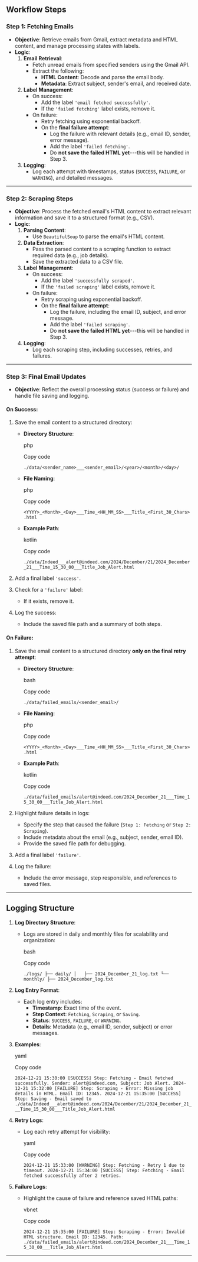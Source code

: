 **Workflow Steps**
------------------

### **Step 1: Fetching Emails**

-   **Objective**: Retrieve emails from Gmail, extract metadata and HTML content, and manage processing states with labels.
-   **Logic**:
    1.  **Email Retrieval**:
        -   Fetch unread emails from specified senders using the Gmail API.
        -   Extract the following:
            -   **HTML Content**: Decode and parse the email body.
            -   **Metadata**: Extract subject, sender's email, and received date.
    2.  **Label Management**:
        -   On success:
            -   Add the label `'email fetched successfully'`.
            -   If the `'failed fetching'` label exists, remove it.
        -   On failure:
            -   Retry fetching using exponential backoff.
            -   On the **final failure attempt**:
                -   Log the failure with relevant details (e.g., email ID, sender, error message).
                -   Add the label `'failed fetching'`.
                -   Do **not save the failed HTML yet**---this will be handled in Step 3.
    3.  **Logging**:
        -   Log each attempt with timestamps, status (`SUCCESS`, `FAILURE`, or `WARNING`), and detailed messages.

* * * * *

### **Step 2: Scraping Steps**

-   **Objective**: Process the fetched email's HTML content to extract relevant information and save it to a structured format (e.g., CSV).
-   **Logic**:
    1.  **Parsing Content**:
        -   Use `BeautifulSoup` to parse the email's HTML content.
    2.  **Data Extraction**:
        -   Pass the parsed content to a scraping function to extract required data (e.g., job details).
        -   Save the extracted data to a CSV file.
    3.  **Label Management**:
        -   On success:
            -   Add the label `'successfully scraped'`.
            -   If the `'failed scraping'` label exists, remove it.
        -   On failure:
            -   Retry scraping using exponential backoff.
            -   On the **final failure attempt**:
                -   Log the failure, including the email ID, subject, and error message.
                -   Add the label `'failed scraping'`.
                -   Do **not save the failed HTML yet**---this will be handled in Step 3.
    4.  **Logging**:
        -   Log each scraping step, including successes, retries, and failures.

* * * * *

### **Step 3: Final Email Updates**

-   **Objective**: Reflect the overall processing status (success or failure) and handle file saving and logging.

#### **On Success**:

1.  Save the email content to a structured directory:
    -   **Directory Structure**:

        php

        Copy code

        `./data/<sender_name>___<sender_email>/<year>/<month>/<day>/`

    -   **File Naming**:

        php

        Copy code

        `<YYYY>_<Month>_<Day>___Time_<HH_MM_SS>___Title_<First_30_Chars>.html`

    -   **Example Path**:

        kotlin

        Copy code

        `./data/Indeed___alert@indeed.com/2024/December/21/2024_December_21___Time_15_30_00___Title_Job_Alert.html`

2.  Add a final label `'success'`.
3.  Check for a `'failure'` label:
    -   If it exists, remove it.
4.  Log the success:
    -   Include the saved file path and a summary of both steps.

#### **On Failure**:

1.  Save the email content to a structured directory **only on the final retry attempt**:
    -   **Directory Structure**:

        bash

        Copy code

        `./data/failed_emails/<sender_email>/`

    -   **File Naming**:

        php

        Copy code

        `<YYYY>_<Month>_<Day>___Time_<HH_MM_SS>___Title_<First_30_Chars>.html`

    -   **Example Path**:

        kotlin

        Copy code

        `./data/failed_emails/alert@indeed.com/2024_December_21___Time_15_30_00___Title_Job_Alert.html`

2.  Highlight failure details in logs:
    -   Specify the step that caused the failure (`Step 1: Fetching` or `Step 2: Scraping`).
    -   Include metadata about the email (e.g., subject, sender, email ID).
    -   Provide the saved file path for debugging.
3.  Add a final label `'failure'`.
4.  Log the failure:
    -   Include the error message, step responsible, and references to saved files.

* * * * *

**Logging Structure**
---------------------

1.  **Log Directory Structure**:

    -   Logs are stored in daily and monthly files for scalability and organization:

        bash

        Copy code

        `./logs/
        ├── daily/
        │   ├── 2024_December_21_log.txt
        └── monthly/
            ├── 2024_December_log.txt`

2.  **Log Entry Format**:

    -   Each log entry includes:
        -   **Timestamp**: Exact time of the event.
        -   **Step Context**: `Fetching`, `Scraping`, or `Saving`.
        -   **Status**: `SUCCESS`, `FAILURE`, or `WARNING`.
        -   **Details**: Metadata (e.g., email ID, sender, subject) or error messages.
3.  **Examples**:

    yaml

    Copy code

    `2024-12-21 15:30:00 [SUCCESS] Step: Fetching - Email fetched successfully. Sender: alert@indeed.com, Subject: Job Alert.
    2024-12-21 15:32:00 [FAILURE] Step: Scraping - Error: Missing job details in HTML. Email ID: 12345.
    2024-12-21 15:35:00 [SUCCESS] Step: Saving - Email saved to ./data/Indeed___alert@indeed.com/2024/December/21/2024_December_21___Time_15_30_00___Title_Job_Alert.html`

4.  **Retry Logs**:

    -   Log each retry attempt for visibility:

        yaml

        Copy code

        `2024-12-21 15:33:00 [WARNING] Step: Fetching - Retry 1 due to timeout.
        2024-12-21 15:34:00 [SUCCESS] Step: Fetching - Email fetched successfully after 2 retries.`

5.  **Failure Logs**:

    -   Highlight the cause of failure and reference saved HTML paths:

        vbnet

        Copy code

        `2024-12-21 15:35:00 [FAILURE] Step: Scraping - Error: Invalid HTML structure. Email ID: 12345. Path: ./data/failed_emails/alert@indeed.com/2024_December_21___Time_15_30_00___Title_Job_Alert.html`

* * * * *
